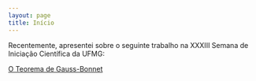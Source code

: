 ```yaml
---
layout: page
title: Início
---
```


Recentemente, apresentei sobre o seguinte trabalho na XXXIII Semana de Iniciação Científica da UFMG:

<a href="https://docs.google.com/viewer?url=${https://github.com/SubGui/subgui.github.io/blob/master/works/O%20Teorema%20de%20Gauss-Bonnet.pdf}" target="_blank">O Teorema de Gauss-Bonnet</a>
